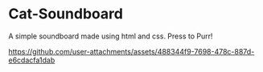 # Cat-Soundboard

A simple soundboard made using html and css. Press to Purr!

https://github.com/user-attachments/assets/488344f9-7698-478c-887d-e6cdacfa1dab

